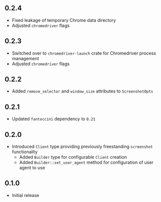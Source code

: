 0.2.4
-----
- Fixed leakage of temporary Chrome data directory
- Adjusted `chromedriver` flags


0.2.3
-----
- Switched over to `chromedriver-launch` crate for Chromedriver process
  management
- Adjusted `chromedriver` flags


0.2.2
-----
- Added `remove_selector` and `window_size` attributes to `ScreenshotOpts`


0.2.1
-----
- Updated `fantoccini` dependency to `0.21`


0.2.0
-----
- Introduced `Client` type providing previously freestanding
  `screenshot` functionality
  - Added `Builder` type for configurable `Client` creation
  - Added `Builder::set_user_agent` method for configuration of user
    agent to use


0.1.0
-----
- Initial release
